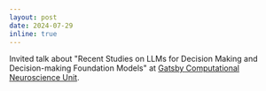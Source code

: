 ```yaml
---
layout: post
date: 2024-07-29
inline: true
---
```


Invited talk about "Recent Studies on LLMs for Decision Making and Decision-making Foundation Models" at [Gatsby Computational Neuroscience Unit](https://www.ucl.ac.uk/gatsby/). 